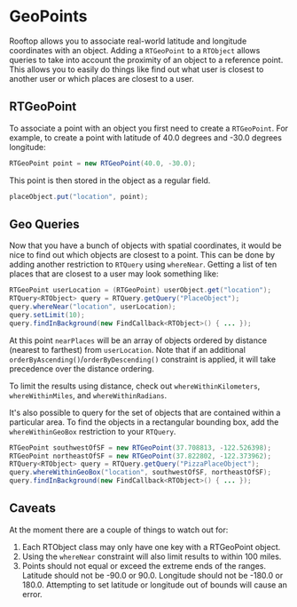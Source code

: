 # GeoPoints

Rooftop allows you to associate real-world latitude and longitude coordinates with an object.  Adding a `RTGeoPoint` to a `RTObject` allows queries to take into account the proximity of an object to a reference point.  This allows you to easily do things like find out what user is closest to another user or which places are closest to a user.

## RTGeoPoint

To associate a point with an object you first need to create a `RTGeoPoint`.  For example, to create a point with latitude of 40.0 degrees and -30.0 degrees longitude:

```java
RTGeoPoint point = new RTGeoPoint(40.0, -30.0);
```

This point is then stored in the object as a regular field.

```java
placeObject.put("location", point);
```

## Geo Queries

Now that you have a bunch of objects with spatial coordinates, it would be nice to find out which objects are closest to a point.  This can be done by adding another restriction to `RTQuery` using `whereNear`.  Getting a list of ten places that are closest to a user may look something like:

```java
RTGeoPoint userLocation = (RTGeoPoint) userObject.get("location");
RTQuery<RTObject> query = RTQuery.getQuery("PlaceObject");
query.whereNear("location", userLocation);
query.setLimit(10);
query.findInBackground(new FindCallback<RTObject>() { ... });
```

At this point `nearPlaces` will be an array of objects ordered by distance (nearest to farthest) from `userLocation`. Note that if an additional `orderByAscending()`/`orderByDescending()` constraint is applied, it will take precedence over the distance ordering.

To limit the results using distance, check out `whereWithinKilometers`, `whereWithinMiles`, and `whereWithinRadians`.

It's also possible to query for the set of objects that are contained within a particular area.  To find the objects in a rectangular bounding box, add the `whereWithinGeoBox` restriction to your `RTQuery`.

```java
RTGeoPoint southwestOfSF = new RTGeoPoint(37.708813, -122.526398);
RTGeoPoint northeastOfSF = new RTGeoPoint(37.822802, -122.373962);
RTQuery<RTObject> query = RTQuery.getQuery("PizzaPlaceObject");
query.whereWithinGeoBox("location", southwestOfSF, northeastOfSF);
query.findInBackground(new FindCallback<RTObject>() { ... });
```

## Caveats

At the moment there are a couple of things to watch out for:

1.  Each RTObject class may only have one key with a RTGeoPoint object.
2.  Using the `whereNear` constraint will also limit results to within 100 miles.
3.  Points should not equal or exceed the extreme ends of the ranges.  Latitude should not be -90.0 or 90.0.  Longitude should not be -180.0 or 180.0.  Attempting to set latitude or longitude out of bounds will cause an error.
